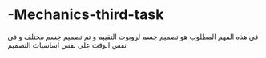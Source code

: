 # -Mechanics-third-task
في هذه المهم المطلوب هو تصميم جسم لروبوت التقييم و تم تصميم جسم مختلف و في نفس الوقت على نفس اساسيات التصميم 
